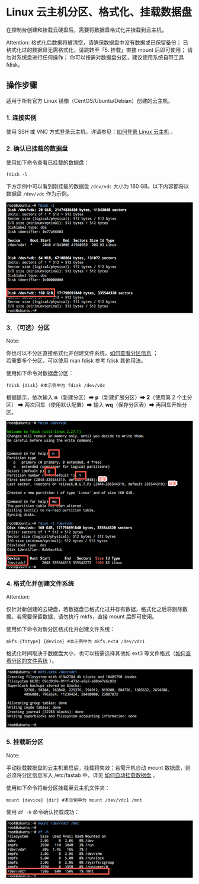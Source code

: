# Linux 云主机分区、格式化、挂载数据盘

在控制台创建和挂载云硬盘后，需要将数据盘格式化并挂载到云主机。

<span>Attention:</span>
格式化后数据将被清空，请确保数据盘中没有数据或已保留备份；
已格式化过的数据盘无需格式化，请跳转至「5. 挂载」直接 mount 后即可使用；
请勿对系统盘进行任何操作；
你可以按需对数据盘分区，建议使用系统自带工具 fdisk。

## 操作步骤

适用于所有官方 Linux 镜像（CentOS/Ubuntu/Debian）创建的云主机。

### 1. 连接实例

使用 SSH 或 VNC 方式登录云主机，详请参见：[如何登录 Linux 云主机](http://support.c.163.com/md.html#!容器服务/云主机/使用指南/linux主机登录方法.md) 。

### 2. 确认已挂载的数据盘

使用如下命令查看已挂载的数据盘：

	fdisk -l

下方示例中可以看到刚挂载的数据盘 `/dev/vdc` 大小为 160 GB。以下内容都将以数据盘 `/dev/vdc` 作为示例。

![](../../image/初始化云硬盘-linux-确认挂载.png)

### 3. （可选）分区

<span>Note:</span><div class="alertContent">你也可以不分区直接格式化并创建文件系统，[如何查看分区信息](http://support.c.163.com/md.html#!平台服务/云硬盘/运维指南/Linux云主机/Linux云主机查看数据盘分区信息.md) ；<br>若需要多个分区，可以使用 man fdisk 参考 fdisk 其他用法。</div>

使用如下命令对数据盘分区：

	fdisk {disk} #本示例中为 fdisk /dev/vdc 

根据提示，依次输入 **n**（新建分区）➡ **p**（新建扩展分区）➡ **2**（使用第 2 个主分区） ➡ 两次回车（使用默认配置）➡ 输入 **wq**（保存分区表）➡ 再回车开始分区。

![](../../image/初始化云硬盘-linux-分区.png)

### 4. 格式化并创建文件系统

<span>Attention:</span><div class="alertContent">仅针对新创建的云硬盘，若数据盘已格式化过并存有数据，格式化之后将删除数据。若需要保留数据，请勿执行 mkfs，直接 mount 后即可使用。</div>

使用如下命令对新分区格式化并创建文件系统：

	mkfs.{fstype} {device} #本示例中为 mkfs.ext4 /dev/vdc1

格式化时间取决于数据盘大小，也可以按需选择其他如 ext3 等文件格式（[如何查看分区的文件系统](http://support.c.163.com/md.html#!平台服务/云硬盘/运维指南/Linux云主机/Linux云主机查看分区文件系统.md) ）。

![](../../image/初始化云硬盘-linux-格式化.png)

### 5. 挂载新分区

<span>Note:</span><div class="alertContent">手动挂载数据盘的云主机重启后，挂载将失效；若需开机自动 mount 数据盘，则必须将分区信息写入 /etc/fastab 中，详见 [如何自动挂载数据盘](http://support.c.163.com/md.html#!平台服务/云硬盘/运维指南/Linux云主机/Linux云主机自动挂载数据盘.md) 。</div>

使用如下命令将新分区挂载至云主机文件夹：

	mount {device} {dir} #本示例中为 mount /dev/vdc1 /mnt

使用 `df -h` 命令确认挂载成功：

![](../../image/初始化云硬盘-linux-mount.png)

